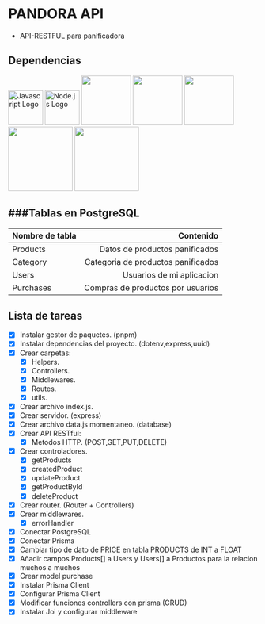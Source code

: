 # PANDORA API 

- API-RESTFUL  para panificadora

## Dependencias
                    
 <img src="https://www.svgrepo.com/show/349419/javascript.svg" alt="Javascript Logo" width="70"/> <img src="https://www.svgrepo.com/show/303658/nodejs-1-logo.svg" alt="Node.js Logo" width="70"/> <img  src="https://repository-images.githubusercontent.com/139898859/9617c480-81c2-11ea-94fc-322231ead1f0" width="100"> </img> <img  src="https://encrypted-tbn0.gstatic.com/images?q=tbn:ANd9GcRch-8JXtrnT0M69PmPhq9Rb6MLzs1mYYzVZw&s" width="100"> </img> <img  src="https://w7.pngwing.com/pngs/413/267/png-transparent-jwt-io-json-web-token-hd-logo.png" width="100"> </img> <img  src="https://raw.githubusercontent.com/joiful-ts/joiful/master/img/logo-icon-with-text-800x245.png" width="130"> </img> <img  src="https://encrypted-tbn0.gstatic.com/images?q=tbn:ANd9GcQMs4Pei68Y98iE7pyOS1b5pevi5wVZq3A59g&s" width="130"> </img>

###Tablas en PostgreSQL
---
| Nombre de tabla      | Contenido |
| --------- | -----:|
| Products  | Datos de productos panificados |
| Category     |   Categoria de productos panificados |
| Users      |    Usuarios de mi aplicacion |
| Purchases      |    Compras de productos por usuarios  |

## Lista de tareas
- [x] Instalar gestor de paquetes. (pnpm)
- [x] Instalar dependencias del proyecto. (dotenv,express,uuid)
- [x] Crear carpetas:
   - [x] Helpers.
   - [x] Controllers.
   - [x] Middlewares.
   - [x] Routes.
   - [x] utils.
- [x] Crear archivo index.js.
- [x] Crear servidor. (express)
- [x] Crear archivo data.js momentaneo. (database)
- [x] Crear API RESTful: 
   - [x] Metodos HTTP. (POST,GET,PUT,DELETE)
- [x] Crear controladores.
   - [x] getProducts
   - [x] createdProduct
   - [x] updateProduct
   - [x] getProductById
   - [x] deleteProduct
- [x] Crear router. (Router + Controllers)
- [x] Crear middlewares.
   -[x] errorHandler
- [x] Conectar PostgreSQL
- [x] Conectar Prisma
- [x] Cambiar tipo de dato de PRICE en tabla PRODUCTS de INT a FLOAT
- [x] Añadir campos Products[] a Users y Users[] a Productos para la relacion muchos a muchos
- [x] Crear model purchase
- [x] Instalar Prisma Client
- [x] Configurar Prisma Client
- [x] Modificar funciones controllers con prisma (CRUD)
- [x] Instalar Joi y configurar middleware
